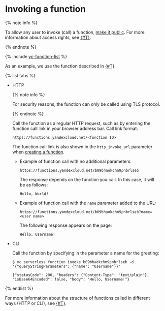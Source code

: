 # Invoking a function

{% note info %}

To allow any user to invoke (call) a function, [make it public](../function-public.md). For more information about access rights, see [{#T}](../../security/index.md).

{% endnote %}

{% include [yc-function-list](../../../_includes/functions/function-list.md) %}

As an example, we use the function described in [{#T}](version-manage.md#func-version-create).

{% list tabs %}

- HTTP

    {% note info %}

    For security reasons, the function can only be called using TLS protocol.

    {% endnote %}

    Call the function as a regular HTTP request, such as by entering the function call link in your browser address bar. Call link format:

    ```
    https://functions.yandexcloud.net/<function ID>
    ```

    The function call link is also shown in the `http_invoke_url` parameter when [creating a function](function-create.md).

    - Example of function call with no additional parameters:

        ```
        https://functions.yandexcloud.net/b09bhaokchn9pnbrlseb
        ```

        The response depends on the function you call. In this case, it will be as follows:

        ```
        Hello, World!
        ```

    - Example of function call with the `name` parameter added to the URL:

        ```
        https://functions.yandexcloud.net/b09bhaokchn9pnbrlseb?name=<user name>
        ```

        The following response appears on the page:

        ```
        Hello, Username!
        ```

- CLI

    Call the function by specifying in the parameter a name for the greeting:

    ```
    $ yc serverless function invoke b09bhaokchn9pnbrlseb -d '{"queryStringParameters": {"name": "Username"}}'

    {"statusCode": 200, "headers": {"Content-Type": "text/plain"}, "isBase64Encoded": false, "body": "Hello, Username!"}
    ```

{% endlist %}

For more information about the structure of functions called in different ways (HTTP or CLI), see [{#T}](../../concepts/function-invoke.md).

